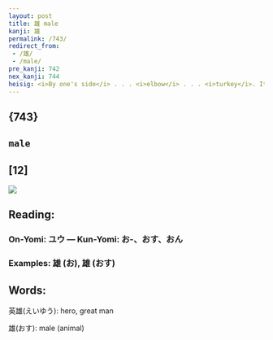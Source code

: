 ```yaml
---
layout: post
title: 雄 male
kanji: 雄
permalink: /743/
redirect_from:
 - /雄/
 - /male/
pre_kanji: 742
nex_kanji: 744
heisig: <i>By one's side</i> . . . <i>elbow</i> . . . <i>turkey</i>. Its match is in frame 605.
---
```


## {743}

## `male`

## [12]

<div class="stroke"><img src="E99B84.png" /></div>

## Reading:

### On-Yomi: ユウ &mdash; Kun-Yomi: お-、おす、おん

### Examples: 雄 (お), 雄 (おす)

## Words:

英雄(えいゆう): hero, great man

雄(おす): male (animal)

